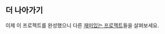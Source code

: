 ## 더 나아가기

이제 이 프로젝트를 완성했으니 다른 [재미있는 프로젝트](https://projects.raspberrypi.org/en/projects?interests%5B%5D=humour)들을 살펴보세요.
